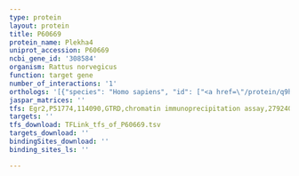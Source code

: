 ```yaml
---
type: protein
layout: protein
title: P60669
protein_name: Plekha4
uniprot_accession: P60669
ncbi_gene_id: '308584'
organism: Rattus norvegicus
function: target gene
number_of_interactions: '1'
orthologs: '[{"species": "Homo sapiens", "id": ["<a href=\"/protein/q9h4m7\">Q9H4M7</a>"]}, {"species": "Mus musculus", "id": ["<a href=\"/protein/d3z3y7\">D3Z3Y7</a>"]}]'
jaspar_matrices: ''
tfs: Egr2,P51774,114090,GTRD,chromatin immunoprecipitation assay,27924024%5Buid%5D,No
targets: ''
tfs_download: TFLink_tfs_of_P60669.tsv
targets_download: ''
bindingSites_download: ''
binding_sites_ls: ''

---
```

